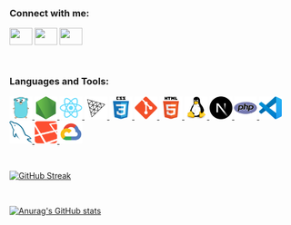 

<br />

<h3 align="left">Connect with me:</h3>
<p align="left">
<a href="linkedin.com/in/galo-berlyn-g-083943141" target="blank"><img align="center" src="https://cdn.jsdelivr.net/npm/simple-icons@3.0.1/icons/linkedin.svg" alt="" height="30" width="40" /></a>
<a href="https://instagram.com/galoberlyn" target="blank"><img align="center" src="https://cdn.jsdelivr.net/npm/simple-icons@3.0.1/icons/instagram.svg" alt="" height="30" width="40" /></a>
<a href="https://www.facebook.com/galoberlyn" target="blank"><img align="center" src="https://cdn.jsdelivr.net/npm/simple-icons@3.0.1/icons/facebook.svg" alt="" height="30" width="40" /></a>
</p>

<br />

<h3 align="left">Languages and Tools:</h3>
<p align="left">
  <a href="https://www.w3schools.com/go/" target="_blank">
    <img src="https://github.com/devicons/devicon/blob/master/icons/go/go-original.svg" alt="go" width="40" height="40"/>
  </a> 
  <a href="https://nodejs.org" target="_blank"> 
    <img src="https://github.com/devicons/devicon/blob/master/icons/nodejs/nodejs-original.svg" alt="node" width="40" height="40"/> 
  </a> 
  <a href="https://reactjs.org" target="_blank"> 
    <img src="https://github.com/devicons/devicon/blob/master/icons/react/react-original.svg" alt="react" width="40" height="40"/> 
  </a> 
  <a href="https://threejs.org/" target="_blank">
    <img src="https://github.com/devicons/devicon/blob/master/icons/threejs/threejs-original.svg" alt="three" width="40" height="40"/>
  </a> 
  <a href="https://www.w3schools.com/css/" target="_blank">
    <img src="https://github.com/devicons/devicon/blob/master/icons/css3/css3-original-wordmark.svg" alt="css3" width="40" height="40"/> 
  </a>
  <a href="https://www.w3schools.com/git/" target="_blank">
    <img src="https://github.com/devicons/devicon/blob/master/icons/git/git-original.svg" alt="git" width="40" height="40"/> 
  </a>
  <a href="https://www.w3.org/html/" target="_blank"> 
    <img src="https://github.com/devicons/devicon/blob/master/icons/html5/html5-original-wordmark.svg" alt="html5" width="40" height="40"/> 
  </a> 
  <a href="https://www.linux.org/" target="_blank"> 
    <img src="https://github.com/devicons/devicon/blob/master/icons/linux/linux-original.svg" alt="linux" width="40" height="40"/> 
  </a> 
  <a href="https://nextjs.org" target="_blank"> 
    <img src="https://github.com/devicons/devicon/blob/master/icons/nextjs/nextjs-original.svg" alt="next" width="40" height="40"/> 
  </a> 
  <a href="https://php.net" target="_blank"> 
    <img src="https://github.com/devicons/devicon/blob/master/icons/php/php-original.svg" alt="php" width="40" height="40"/> 
  </a> 
  <a href="https://code.visualstudio.com" target="_blank"> 
    <img src="https://github.com/devicons/devicon/blob/master/icons/vscode/vscode-original.svg" alt="vscode" width="40" height="40"/> 
  </a> 
  <a href="https://www.mysql.com" target="_blank"> 
    <img src="https://github.com/devicons/devicon/blob/master/icons/mysql/mysql-original.svg" alt="sql" width="40" height="40"/> 
  </a> 
  <a href="https://www.laravel.com" target="_blank"> 
    <img src="https://github.com/devicons/devicon/blob/master/icons/laravel/laravel-plain.svg" alt="laravel" width="40" height="40"/> 
  </a> 
  <a href="https://cloud.google.com" target="_blank"> 
    <img src="https://github.com/devicons/devicon/blob/master/icons/googlecloud/googlecloud-original.svg" alt="gcp" width="40" height="40"/> 
  </a> 
</p>

<br />

[![GitHub Streak](https://github-readme-streak-stats.herokuapp.com/?user=galoberlyn)](https://git.io/streak-stats)

<br />

[![Anurag's GitHub stats](https://github-readme-stats.vercel.app/api?username=galoberlyn)](https://github.com/anuraghazra/github-readme-stats)

<br />



